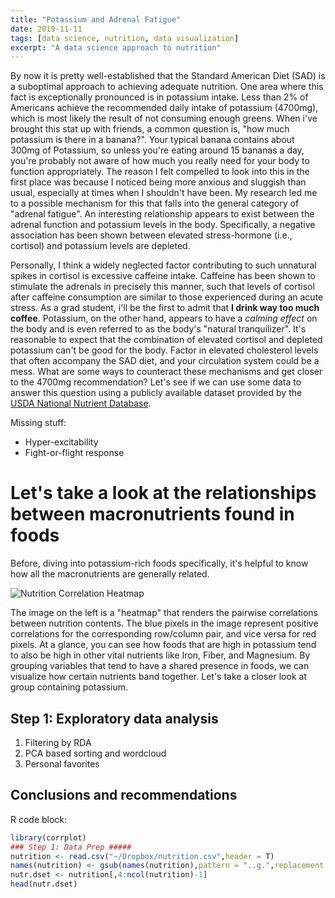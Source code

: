 ```yaml
---
title: "Potassium and Adrenal Fatigue"
date: 2019-11-11
tags: [data science, nutrition, data visualization]
excerpt: "A data science approach to nutrition"
---
```


By now it is pretty well-established that the Standard American Diet (SAD) is a suboptimal approach to achieving adequate nutrition. One area where this fact is exceptionally pronounced is in potassium intake. Less than 2% of Americans achieve the recommended daily intake of potassium (4700mg), which is most likely the result of not consuming enough greens. When i've brought this stat up with friends, a common question is, "how much potassium is there in a banana?". Your typical banana contains about 300mg of Potassium, so unless you're eating around 15 bananas a day, you're probably not aware of how much you really need for your body to function appropriately. The reason I felt compelled to look into this in the first place was because I noticed being more anxious and sluggish than usual, especially at times when I shouldn't have been. My research led me to a possible mechanism for this that falls into the general category of "adrenal fatigue". An interesting relationship appears to exist between the adrenal function and potassium levels in the body. Specifically, a negative association has been shown between elevated stress-hormone (i.e., cortisol) and potassium levels are depleted.

Personally, I think a widely neglected factor contributing to such unnatural spikes in cortisol is excessive caffeine intake. Caffeine has been shown to stimulate the adrenals in precisely this manner, such that levels of cortisol after caffeine consumption are similar to those experienced during an acute stress. As a grad student, i'll be the first to admit that **I drink way too much coffee**. Potassium, on the other hand, appears to have a *calming effect* on the body and is even referred to as the body's  "natural tranquilizer". It's reasonable to expect that the combination of elevated cortisol and depleted potassium can't be good for the body. Factor in elevated cholesterol levels that often accompany the SAD diet, and your circulation system could be a mess. What are some ways to counteract these mechanisms and get closer to the 4700mg recommendation? Let's see if we can use some data to answer this question using a publicly available dataset provided by the [USDA National Nutrient Database](https://gist.github.com/syntagmatic/8702807).

Missing stuff:
* Hyper-excitability
* Fight-or-flight response

# Let's take a look at the relationships between macronutrients found in foods
Before, diving into potassium-rich foods specifically, it's helpful to know how all the macronutrients are generally related.


<img src="{{ site.url }}{{site.baseurl }}/assets/images/figs/Corplot.png" alt="Nutrition Correlation Heatmap">

The image on the left is a "heatmap" that renders the pairwise correlations between nutrition contents. The blue pixels in the image represent positive correlations for the corresponding row/column pair, and vice versa for red pixels. At a glance, you can see how foods that are high in potassium tend to also be high in other vital nutrients like Iron, Fiber, and Magnesium. By grouping variables that tend to have a shared presence in foods, we can visualize how certain nutrients band together. Let's take a closer look at group containing potassium.

## Step 1: Exploratory data analysis

1. Filtering by RDA
2. PCA based sorting and wordcloud
3. Personal favorites


## Conclusions and recommendations

R code block:
```r
library(corrplot)
### Step 1: Data Prep #####
nutrition <- read.csv("~/Dropbox/nutrition.csv",header = T)
names(nutrition) <- gsub(names(nutrition),pattern = "..g.",replacement = "",fixed = T)
nutr.dset <- nutrition[,4:ncol(nutrition)-1]
head(nutr.dset)

```
